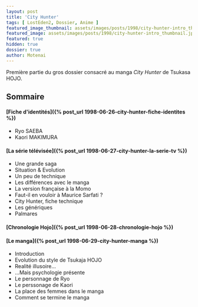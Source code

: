 ```yaml
---
layout: post
title: 'City Hunter'
tags: [ LostEden2, Dossier, Anime ]
featured_image_thumbnail: assets/images/posts/1998/city-hunter-intro_thumbnail.jpg
featured_image: assets/images/posts/1998/city-hunter-intro_thumbnail.jpg
featured: true
hidden: true
dossier: true
author: Motenai
---
```


Première partie du gros dossier consacré au manga *City Hunter* de Tsukasa HOJO.

<!--more-->

## Sommaire

#### [Fiche d'identités]({% post_url 1998-06-26-city-hunter-fiche-identites %})

- Ryo SAEBA
- Kaori MAKIMURA

#### [La série télévisée]({% post_url 1998-06-27-city-hunter-la-serie-tv %})

- Une grande saga
- Situation & Evolution
- Un peu de technique
- Les différences avec le manga
- La version française à la Momo
- Faut-il en vouloir à Maurice Sarfati ?
- City Hunter, fiche technique
- Les génériques
- Palmares

#### [Chronologie Hojo]({% post_url 1998-06-28-chronologie-hojo %})

#### [Le manga]({% post_url 1998-06-29-city-hunter-manga %})

- Introduction
- Evolution du style de Tsukaja HOJO
- Realité illusoire...
- ...Mais psychologie présente
- Le personnage de Ryo
- Le perssonage de Kaori
- La place des femmes dans le manga
- Comment se termine le manga